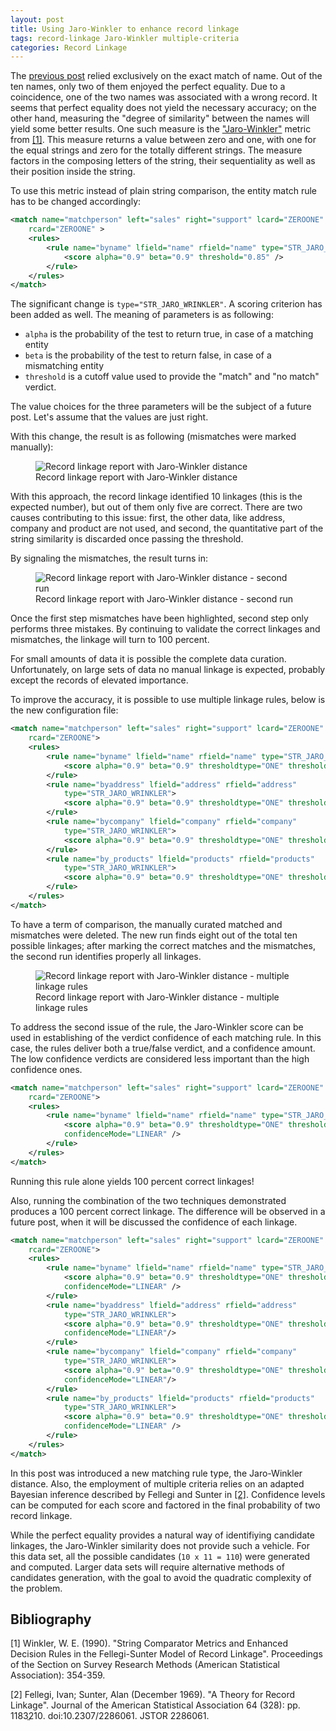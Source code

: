 ```yaml
---
layout: post
title: Using Jaro-Winkler to enhance record linkage
tags: record-linkage Jaro-Winkler multiple-criteria
categories: Record Linkage
---
```


The <a href="/reco-link/2015-10-28/Basic-Model/">previous post</a> relied exclusively on the exact match of name.  Out of the ten names, 
only two of them enjoyed the perfect equality. Due to a coincidence, one of the two names was associated with a wrong record. It seems that perfect equality does not yield the necessary accuracy; on the other hand, measuring the "degree of similarity" between the names will yield some better results. One such measure is the 
<a href="https://en.wikipedia.org/wiki/Jaro%E2%80%93Winkler_distance">"Jaro-Winkler"</a> metric from <a href="#b1">[1]</a>. This measure returns a value between zero and one, with one for the equal strings and zero for the totally different strings. The measure factors in the composing letters of the string, their sequentiality as well as their position inside the string.

To use this metric instead of plain string comparison, the entity match rule has to be changed accordingly:

```xml
<match name="matchperson" left="sales" right="support" lcard="ZEROONE"
	rcard="ZEROONE" >
	<rules>
		<rule name="byname" lfield="name" rfield="name" type="STR_JARO_WRINKLER"  >
			<score alpha="0.9" beta="0.9" threshold="0.85" />
		</rule>
	</rules>
</match>
```
The significant change is ```type="STR_JARO_WRINKLER"```. A scoring criterion has been added as well. The meaning of parameters is as following:
* ```alpha``` is the probability of the test to return true, in case of a matching entity
* ```beta``` is the probability of the test to return false, in case of a mismatching entity
* ```threshold``` is a cutoff value used to provide the "match" and "no match" verdict.

The value choices for the three parameters will be the subject of a future post. Let's assume that the values are just right.

With this change, the result is as following (mismatches were marked manually):

<figure>
    <img src="{{'/static/img/recolink/jw2.png' | prepend: site.baseurl | prepend: site.url }}" alt='Record linkage report with Jaro-Winkler distance' />
    <figcaption>Record linkage report with Jaro-Winkler distance</figcaption>
</figure>

With this approach, the record linkage identified 10 linkages (this is the expected number), but out of them only five are correct. There are two causes contributing to this issue: first, the other data, like address, company and product are not used, and second, the quantitative part of the string similarity is discarded once passing the threshold.

By signaling the mismatches, the result turns in:

<figure>
    <img src="{{'/static/img/recolink/jw3.png' | prepend: site.baseurl | prepend: site.url }}" alt='Record linkage report with Jaro-Winkler distance - second run' />
    <figcaption>Record linkage report with Jaro-Winkler distance - second run</figcaption>
</figure>

Once the first step mismatches have been highlighted, second step only performs three mistakes. By continuing to validate the correct linkages and mismatches, the linkage will turn to 100 percent.


For small amounts of data it is possible the complete data curation. Unfortunately, on large sets of data no manual linkage is expected, probably except the records of elevated importance.

To improve the accuracy, it is possible to use multiple linkage rules, below is the new configuration file:

```xml
<match name="matchperson" left="sales" right="support" lcard="ZEROONE"
	rcard="ZEROONE">
	<rules>
		<rule name="byname" lfield="name" rfield="name" type="STR_JARO_WRINKLER">
			<score alpha="0.9" beta="0.9" thresholdtype="ONE" threshold="0.85" />
		</rule>
		<rule name="byaddress" lfield="address" rfield="address"
			type="STR_JARO_WRINKLER">
			<score alpha="0.9" beta="0.9" thresholdtype="ONE" threshold="0.85" />
		</rule>
		<rule name="bycompany" lfield="company" rfield="company"
			type="STR_JARO_WRINKLER">
			<score alpha="0.9" beta="0.9" thresholdtype="ONE" threshold="0.85" />
		</rule>
		<rule name="by_products" lfield="products" rfield="products"
			type="STR_JARO_WRINKLER">
			<score alpha="0.9" beta="0.9" thresholdtype="ONE" threshold="0.85" />
		</rule>
	</rules>
</match>
```

To have a term of comparison, the manually curated matched and mismatches were deleted. The new run finds eight out of the total ten possible linkages; after marking the correct matches and the mismatches, the second run identifies properly all linkages.

<figure>
    <img src="{{'/static/img/recolink/jw_multi.png' | prepend: site.baseurl | prepend: site.url }}" alt='Record linkage report with Jaro-Winkler distance - multiple linkage rules' />
    <figcaption>Record linkage report with Jaro-Winkler distance - multiple linkage rules</figcaption>
</figure>


To address the second issue of the rule, the Jaro-Winkler score can be used in establishing of the verdict confidence of each matching rule. In this case, the rules deliver both a true/false verdict, and a confidence amount. The low confidence verdicts are considered less important than the high confidence ones.

```xml
<match name="matchperson" left="sales" right="support" lcard="ZEROONE"
	rcard="ZEROONE">
	<rules>
		<rule name="byname" lfield="name" rfield="name" type="STR_JARO_WRINKLER">
			<score alpha="0.9" beta="0.9" thresholdtype="ONE" threshold="0.85" 
			confidenceMode="LINEAR" />
		</rule>
	</rules>
</match>
```

Running this rule alone yields 100 percent correct linkages!

Also, running the combination of the two techniques demonstrated produces a 100 percent correct linkage. The difference will be observed in a future post, when it will be discussed the confidence of each linkage.

```xml
<match name="matchperson" left="sales" right="support" lcard="ZEROONE"
	rcard="ZEROONE">
	<rules>
		<rule name="byname" lfield="name" rfield="name" type="STR_JARO_WRINKLER">
			<score alpha="0.9" beta="0.9" thresholdtype="ONE" threshold="0.85" 
			confidenceMode="LINEAR" />
		</rule>
		<rule name="byaddress" lfield="address" rfield="address"
			type="STR_JARO_WRINKLER">
			<score alpha="0.9" beta="0.9" thresholdtype="ONE" threshold="0.85" 
			confidenceMode="LINEAR"/>
		</rule>
		<rule name="bycompany" lfield="company" rfield="company"
			type="STR_JARO_WRINKLER">
			<score alpha="0.9" beta="0.9" thresholdtype="ONE" threshold="0.85" 
			confidenceMode="LINEAR"/>
		</rule>
		<rule name="by_products" lfield="products" rfield="products"
			type="STR_JARO_WRINKLER">
			<score alpha="0.9" beta="0.9" thresholdtype="ONE" threshold="0.85" 
			confidenceMode="LINEAR" />
		</rule>
	</rules>
</match>
```

In this post was introduced a new matching rule type, the Jaro-Winkler distance. Also, the employment of multiple criteria relies on an adapted Bayesian inference described by Fellegi and Sunter in <a href="#b2">[2]</a>. Confidence levels can be computed for each score and factored in the final probability of two record linkage.

While the perfect equality provides a natural way of identifiying candidate linkages, the Jaro-Winkler similarity does not provide such a vehicle. For this data set, all the possible candidates (```10 x 11 = 110```) were generated and computed. Larger data sets will require alternative methods of candidates generation, with the goal to avoid the quadratic complexity of the problem. 


<h2> Bibliography </h2>

<a name="b1"></a>[1] Winkler, W. E. (1990). "String Comparator Metrics and Enhanced Decision Rules in the Fellegi-Sunter Model of Record Linkage". Proceedings of the Section on Survey Research Methods (American Statistical Association): 354-359.

<a name="b1"></a> [2] Fellegi, Ivan; Sunter, Alan (December 1969). "A Theory for Record Linkage". Journal of the American Statistical Association 64 (328): pp. 1183ֱ210. doi:10.2307/2286061. JSTOR 2286061.
